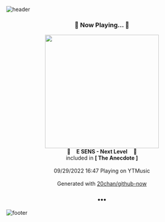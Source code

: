 ![header](https://capsule-render.vercel.app/api?type=wave&height=170&section=header&text=Hi.%20I'm%20SHIFT&fontColor=090707&fontAlignX=45&fontAlignY=65&fontSize=100)

<h3 align="center">🎵 Now Playing... 🎵</h3>
<p align="center">
  <a href="https://music.youtube.com/watch?v=Nmt_jCfa61Y">
    <img width="300" src="https://lh3.googleusercontent.com/FkconNbdJHIfBn5AJ6PyszyK44mIkb1DO507NB3lVvG5cvZYihSKckadEhP7dWMHfmJrJfsbfTJbnkHf">
  </a>
  <br>
  🎵&nbsp&nbsp&nbsp <b>E SENS - Next Level</b> &nbsp&nbsp&nbsp🎵
  <br>
  included in <b>[ The Anecdote ]</b>
  
  <br />
  <br />
  09/29/2022 16:47 Playing on YTMusic
  <br />
  <br />
  Generated with <a href="https://github.com/20chan/github-now">20chan/github-now</a>
</p>

<h3 align="center">•••</h3>

![footer](https://capsule-render.vercel.app/api?type=wave&height=150&section=footer)
